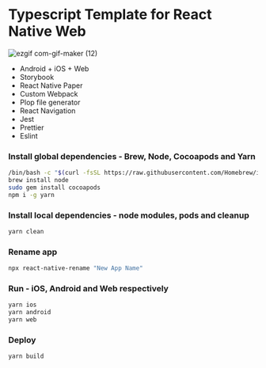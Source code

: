 # Typescript Template for React Native Web

![ezgif com-gif-maker (12)](https://user-images.githubusercontent.com/19613367/118410958-ce345400-b6af-11eb-922d-2697ceb17b82.gif)

* Android + iOS + Web
* Storybook
* React Native Paper
* Custom Webpack
* Plop file generator
* React Navigation
* Jest
* Prettier
* Eslint

### Install global dependencies - Brew, Node, Cocoapods and Yarn

```sh
/bin/bash -c "$(curl -fsSL https://raw.githubusercontent.com/Homebrew/install/master/install.sh)"
brew install node
sudo gem install cocoapods
npm i -g yarn
```

### Install local dependencies - node modules, pods and cleanup

```sh
yarn clean
```

### Rename app

```sh
npx react-native-rename "New App Name"
```

### Run - iOS, Android and Web respectively

```sh
yarn ios
yarn android
yarn web
```

### Deploy

```sh
yarn build
```
